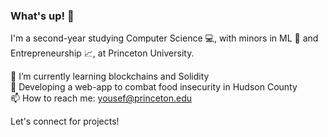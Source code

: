 ### What's up! 🤙

I'm a second-year studying Computer Science 💻, with minors in ML 🤖 and Entrepreneurship 📈, at Princeton University. <br>

🔐 I’m currently learning blockchains and Solidity <br>
🍎 Developing a web-app to combat food insecurity in Hudson County <br>
📫 How to reach me: yousef@princeton.edu <br>

Let's connect for projects!

<!--
**Yousef-Amin/Yousef-Amin** is a ✨ _special_ ✨ repository because its `README.md` (this file) appears on your GitHub profile.

Here are some ideas to get you started:

🔭 I’m currently working on understanding blockchains!
- 🌱 I’m currently learning ...
- 👯 I’m looking to collaborate on ...
- 🤔 I’m looking for help with ...
- 💬 Ask me about ...
- 📫 How to reach me: ...
- 😄 Pronouns: ...
- ⚡ Fun fact: ...
-->


